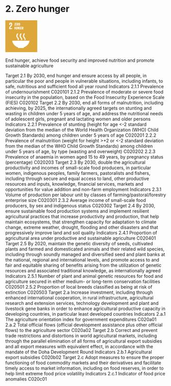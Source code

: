 # 2. Zero hunger

<img src=../images/sdg-icons/E_SDG_Icons-02.jpg width=100 >

End hunger, achieve food security and improved nutrition and promote sustainable agriculture

Target
2.1 By 2030, end hunger and ensure access by all people, in particular the poor and people in vulnerable situations, including infants, to safe, nutritious and sufficient food all year round
Indicators
2.1.1 Prevalence of undernourishment C020101
2.1.2 Prevalence of moderate or severe food insecurity in the population, based on the Food Insecurity Experience Scale (FIES) C020102
Target
2.2 By 2030, end all forms of malnutrition, including achieving, by 2025, the internationally agreed targets on stunting and wasting in children under 5 years of age, and address the nutritional needs of adolescent girls, pregnant and lactating women and older persons
Indicators
2.2.1 Prevalence of stunting (height for age <-2 standard deviation from the median of the World Health Organization (WHO) Child Growth Standards) among children under 5 years of age C020201
2.2.2 Prevalence of malnutrition (weight for height >+2 or <-2 standard deviation from the median of the WHO Child Growth Standards) among children under 5 years of age, by type (wasting and overweight) C020202
2.2.3 Prevalence of anaemia in women aged 15 to 49 years, by pregnancy status (percentage) C020203
Target
2.3 By 2030, double the agricultural productivity and incomes of small-scale food producers, in particular women, indigenous peoples, family farmers, pastoralists and fishers, including through secure and equal access to land, other productive resources and inputs, knowledge, financial services, markets and opportunities for value addition and non-farm employment
Indicators
2.3.1 Volume of production per labour unit by classes of farming/pastoral/forestry enterprise size C020301
2.3.2 Average income of small-scale food producers, by sex and indigenous status C020302
Target
2.4 By 2030, ensure sustainable food production systems and implement resilient agricultural practices that increase productivity and production, that help maintain ecosystems, that strengthen capacity for adaptation to climate change, extreme weather, drought, flooding and other disasters and that progressively improve land and soil quality
Indicators
2.4.1 Proportion of agricultural area under productive and sustainable agriculture C020401
Target
2.5 By 2020, maintain the genetic diversity of seeds, cultivated plants and farmed and domesticated animals and their related wild species, including through soundly managed and diversified seed and plant banks at the national, regional and international levels, and promote access to and fair and equitable sharing of benefits arising from the utilization of genetic resources and associated traditional knowledge, as internationally agreed
Indicators
2.5.1 Number of plant and animal genetic resources for food and agriculture secured in either medium- or long-term conservation facilities C020501
2.5.2 Proportion of local breeds classified as being at risk of extinction C020503
Target
2.a Increase investment, including through enhanced international cooperation, in rural infrastructure, agricultural research and extension services, technology development and plant and livestock gene banks in order to enhance agricultural productive capacity in developing countries, in particular least developed countries
Indicators
2.a.1 The agriculture orientation index for government expenditures C020a01
2.a.2 Total official flows (official development assistance plus other official flows) to the agriculture sector C020a02
Target
2.b Correct and prevent trade restrictions and distortions in world agricultural markets, including through the parallel elimination of all forms of agricultural export subsidies and all export measures with equivalent effect, in accordance with the mandate of the Doha Development Round
Indicators
2.b.1 Agricultural export subsidies C020b02
Target
2.c Adopt measures to ensure the proper functioning of food commodity markets and their derivatives and facilitate timely access to market information, including on food reserves, in order to help limit extreme food price volatility
Indicators
2.c.1 Indicator of food price anomalies C020c01